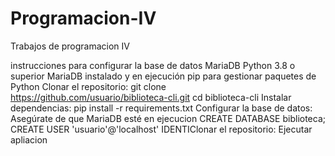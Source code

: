 # Programacion-IV
Trabajos de programacion IV

instrucciones para configurar la base de datos MariaDB
Python 3.8 o superior
MariaDB instalado y en ejecución
pip para gestionar paquetes de Python
Clonar el repositorio:
git clone https://github.com/usuario/biblioteca-cli.git
cd biblioteca-cli
Instalar dependencias:
pip install -r requirements.txt
Configurar la base de datos:
Asegúrate de que MariaDB esté en ejecucion
CREATE DATABASE biblioteca;
CREATE USER 'usuario'@'localhost' IDENTIClonar el repositorio:
Ejecutar apliacion
